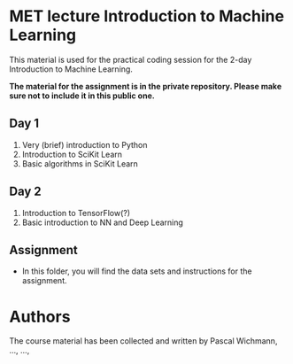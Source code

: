 # MET lecture Introduction to Machine Learning
This material is used for the practical coding session for the 2-day Introduction to Machine Learning.

**The material for the assignment is in the private repository. Please make sure not to include it in this public one.**

## Day 1
1. Very (brief) introduction to Python
2. Introduction to SciKit Learn
3. Basic algorithms in SciKit Learn

## Day 2
1. Introduction to TensorFlow(?)
2. Basic introduction to NN and Deep Learning

## Assignment
* In this folder, you will find the data sets and instructions for the assignment.

# Authors
The course material has been collected and written by Pascal Wichmann, …, …, 
